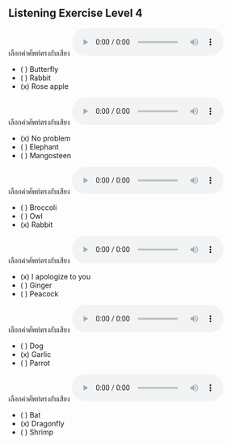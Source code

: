 ## Listening Exercise Level 4

เลือกคำศัพท์ตรงกับเสียง  ![](/media/audio/rose&#x20;apple.mp3) 
 - ( ) Butterfly
 - ( ) Rabbit
 - (x) Rose apple


เลือกคำศัพท์ตรงกับเสียง  ![](/media/audio/No&#x20;problem.mp3) 
 - (x) No problem
 - ( ) Elephant
 - ( ) Mangosteen


เลือกคำศัพท์ตรงกับเสียง  ![](/media/audio/rabbit.mp3) 
 - ( ) Broccoli
 - ( ) Owl
 - (x) Rabbit


เลือกคำศัพท์ตรงกับเสียง  ![](/media/audio/I&#x20;apologize&#x20;to&#x20;you.mp3) 
 - (x) I apologize to you
 - ( ) Ginger
 - ( ) Peacock


เลือกคำศัพท์ตรงกับเสียง  ![](/media/audio/garlic.mp3) 
 - ( ) Dog
 - (x) Garlic
 - ( ) Parrot


เลือกคำศัพท์ตรงกับเสียง  ![](/media/audio/dragonfly.mp3) 
 - ( ) Bat
 - (x) Dragonfly
 - ( ) Shrimp

